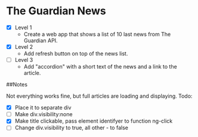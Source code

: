 # The Guardian News

- [x] Level 1
    * Create a web app that shows a list of 10 last news from The Guardian API.
- [x] Level 2
    * Add refresh button on top of the news list.
- [ ] Level 3
    * Add "accordion" with a short text of the news and a link to the article.

##Notes

Not everything works fine, but full articles are loading and displaying.
Todo:
- [x] Place it to separate div
- [ ] Make div.visibility:none
- [x] Make title clickable, pass element identifyer to function ng-click
- [ ] Change div.visibility to true, all other - to false